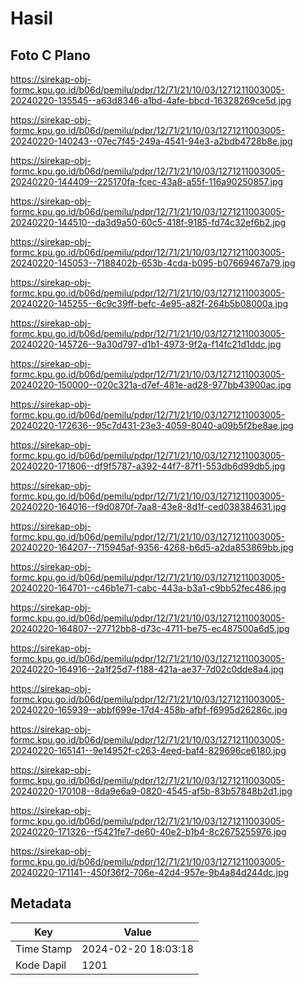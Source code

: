 # Hasil

## Foto C Plano

https://sirekap-obj-formc.kpu.go.id/b06d/pemilu/pdpr/12/71/21/10/03/1271211003005-20240220-135545--a63d8346-a1bd-4afe-bbcd-16328269ce5d.jpg

https://sirekap-obj-formc.kpu.go.id/b06d/pemilu/pdpr/12/71/21/10/03/1271211003005-20240220-140243--07ec7f45-249a-4541-94e3-a2bdb4728b8e.jpg

https://sirekap-obj-formc.kpu.go.id/b06d/pemilu/pdpr/12/71/21/10/03/1271211003005-20240220-144409--225170fa-fcec-43a8-a55f-116a90250857.jpg

https://sirekap-obj-formc.kpu.go.id/b06d/pemilu/pdpr/12/71/21/10/03/1271211003005-20240220-144510--da3d9a50-60c5-418f-9185-fd74c32ef6b2.jpg

https://sirekap-obj-formc.kpu.go.id/b06d/pemilu/pdpr/12/71/21/10/03/1271211003005-20240220-145053--7188402b-653b-4cda-b095-b07669467a79.jpg

https://sirekap-obj-formc.kpu.go.id/b06d/pemilu/pdpr/12/71/21/10/03/1271211003005-20240220-145255--6c9c39ff-befc-4e95-a82f-264b5b08000a.jpg

https://sirekap-obj-formc.kpu.go.id/b06d/pemilu/pdpr/12/71/21/10/03/1271211003005-20240220-145726--9a30d797-d1b1-4973-9f2a-f14fc21d1ddc.jpg

https://sirekap-obj-formc.kpu.go.id/b06d/pemilu/pdpr/12/71/21/10/03/1271211003005-20240220-150000--020c321a-d7ef-481e-ad28-977bb43900ac.jpg

https://sirekap-obj-formc.kpu.go.id/b06d/pemilu/pdpr/12/71/21/10/03/1271211003005-20240220-172636--95c7d431-23e3-4059-8040-a09b5f2be8ae.jpg

https://sirekap-obj-formc.kpu.go.id/b06d/pemilu/pdpr/12/71/21/10/03/1271211003005-20240220-171806--df9f5787-a392-44f7-87f1-553db6d99db5.jpg

https://sirekap-obj-formc.kpu.go.id/b06d/pemilu/pdpr/12/71/21/10/03/1271211003005-20240220-164016--f9d0870f-7aa8-43e8-8d1f-ced038384631.jpg

https://sirekap-obj-formc.kpu.go.id/b06d/pemilu/pdpr/12/71/21/10/03/1271211003005-20240220-164207--715945af-9356-4268-b6d5-a2da853869bb.jpg

https://sirekap-obj-formc.kpu.go.id/b06d/pemilu/pdpr/12/71/21/10/03/1271211003005-20240220-164701--c46b1e71-cabc-443a-b3a1-c9bb52fec486.jpg

https://sirekap-obj-formc.kpu.go.id/b06d/pemilu/pdpr/12/71/21/10/03/1271211003005-20240220-164807--27712bb8-d73c-4711-be75-ec487500a6d5.jpg

https://sirekap-obj-formc.kpu.go.id/b06d/pemilu/pdpr/12/71/21/10/03/1271211003005-20240220-164916--2a1f25d7-f188-421a-ae37-7d02c0dde8a4.jpg

https://sirekap-obj-formc.kpu.go.id/b06d/pemilu/pdpr/12/71/21/10/03/1271211003005-20240220-165939--abbf699e-17d4-458b-afbf-f6995d26286c.jpg

https://sirekap-obj-formc.kpu.go.id/b06d/pemilu/pdpr/12/71/21/10/03/1271211003005-20240220-165141--9e14952f-c263-4eed-baf4-829696ce6180.jpg

https://sirekap-obj-formc.kpu.go.id/b06d/pemilu/pdpr/12/71/21/10/03/1271211003005-20240220-170108--8da9e6a9-0820-4545-af5b-83b57848b2d1.jpg

https://sirekap-obj-formc.kpu.go.id/b06d/pemilu/pdpr/12/71/21/10/03/1271211003005-20240220-171326--f5421fe7-de60-40e2-b1b4-8c2675255976.jpg

https://sirekap-obj-formc.kpu.go.id/b06d/pemilu/pdpr/12/71/21/10/03/1271211003005-20240220-171141--450f36f2-706e-42d4-957e-9b4a84d244dc.jpg


## Metadata

| Key        | Value               |
| ---------- | ------------------- |
| Time Stamp | 2024-02-20 18:03:18 |
| Kode Dapil | 1201                |



